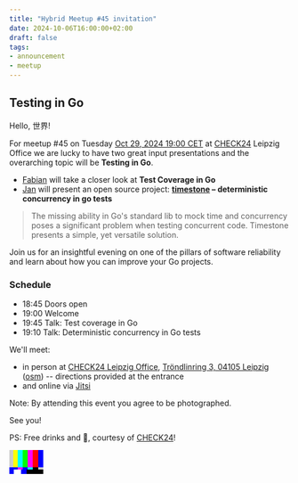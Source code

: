 ```yaml
---
title: "Hybrid Meetup #45 invitation"
date: 2024-10-06T16:00:00+02:00
draft: false
tags:
- announcement
- meetup
---
```


## Testing in Go

Hello, 世界!

For meetup #45 on Tuesday [Oct 29, 2024 19:00
CET](https://www.meetup.com/leipzig-golang/events/298481354) at
[CHECK24](https://www.check24.de/) Leipzig Office we are lucky to have two great input
presentations and the overarching topic will be **Testing in Go**.

* [Fabian](https://www.linkedin.com/in/fabian-g%C3%A4rtner-913584141/) will take a closer look at **Test Coverage in Go**
* [Jan](https://www.linkedin.com/in/jan-z-255b28225/) will present an open source project: **[timestone](https://github.com/Metamogul/timestone) – deterministic concurrency in go tests**

> The missing ability in Go's standard lib to mock time and concurrency poses a
> significant problem when testing concurrent code. Timestone presents a
> simple, yet versatile solution.

Join us for an insightful evening on one of the pillars of software reliability
and learn about how you can improve your Go projects.

### Schedule

* 18:45 Doors open
* 19:00 Welcome
* 19:45 Talk: Test coverage in Go
* 19:10 Talk: Deterministic concurrency in Go tests

We'll meet:

* in person at [CHECK24 Leipzig Office](https://maps.app.goo.gl/hWKDzUNSYuHcRCew6), [Tröndlinring 3, 04105 Leipzig](https://maps.app.goo.gl/hWKDzUNSYuHcRCew6) ([osm](https://www.openstreetmap.org/relation/1385675)) -- directions provided at the entrance
* and online via [Jitsi](https://meet.jit.si/LeipzigGophers45)

Note: By attending this event you agree to be photographed.

See you!

PS: Free drinks and 🍕, courtesy of [CHECK24](https://www.check24.de/)!

![](/images/XHCZX6ECHM2M7WTO4PF3ICJINZXXHMC5.gif)


<!--

https://www.linkedin.com/posts/martin-czygan-58348842_leipzig-gophers-meetup-44-taking-place-this-activity-7243955424402505728-p_He?utm_source=share&utm_medium=member_desktop
https://gophers.slack.com/archives/C152YB9UZ/p1727102663437109
https://gophers.slack.com/archives/C1RCF5554/p1727102622666649

-->
